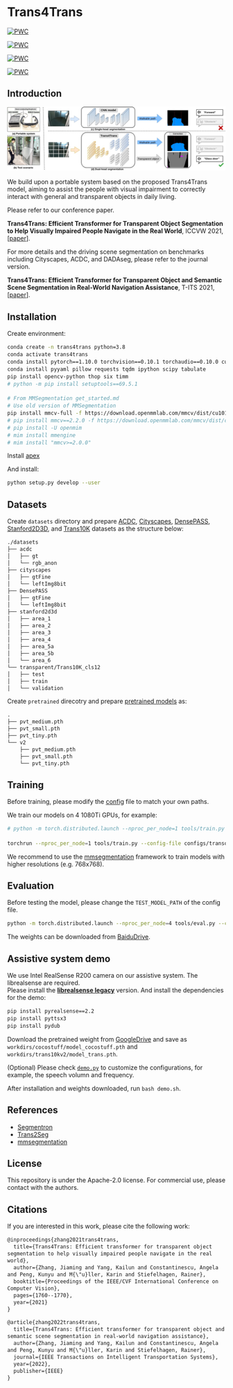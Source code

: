 # Trans4Trans

[![PWC](https://img.shields.io/endpoint.svg?url=https://paperswithcode.com/badge/trans4trans-efficient-transformer-for/semantic-segmentation-on-trans10k)](https://paperswithcode.com/sota/semantic-segmentation-on-trans10k?p=trans4trans-efficient-transformer-for)

[![PWC](https://img.shields.io/endpoint.svg?url=https://paperswithcode.com/badge/trans4trans-efficient-transformer-for-1/semantic-segmentation-on-dada-seg)](https://paperswithcode.com/sota/semantic-segmentation-on-dada-seg?p=trans4trans-efficient-transformer-for-1)

[![PWC](https://img.shields.io/endpoint.svg?url=https://paperswithcode.com/badge/trans4trans-efficient-transformer-for/semantic-segmentation-on-eventscape)](https://paperswithcode.com/sota/semantic-segmentation-on-eventscape?p=trans4trans-efficient-transformer-for)

[![PWC](https://img.shields.io/endpoint.svg?url=https://paperswithcode.com/badge/trans4trans-efficient-transformer-for-1/semantic-segmentation-on-cityscapes-val)](https://paperswithcode.com/sota/semantic-segmentation-on-cityscapes-val?p=trans4trans-efficient-transformer-for-1)

## Introduction
![trans4trans](trans4trans_fig_1.jpg)

We build upon a portable system based on the proposed Trans4Trans model, aiming to assist the people with visual impairment to correctly interact with general and transparent objects in daily living. 

Please refer to our conference paper.

**Trans4Trans: Efficient Transformer for Transparent Object Segmentation to Help Visually Impaired People Navigate in the Real World**, ICCVW 2021, [[paper](https://arxiv.org/pdf/2107.03172.pdf)].

For more details and the driving scene segmentation on benchmarks including Cityscapes, ACDC, and DADAseg, please refer to the journal version.

**Trans4Trans: Efficient Transformer for Transparent Object and Semantic Scene Segmentation in Real-World Navigation Assistance**, T-ITS 2021, [[paper](https://arxiv.org/pdf/2108.09174.pdf)].


## Installation

Create environment:

```bash
conda create -n trans4trans python=3.8
conda activate trans4trans
conda install pytorch==1.10.0 torchvision==0.10.1 torchaudio==0.10.0 cudatoolkit=11.1 -c pytorch -c conda-forge
conda install pyyaml pillow requests tqdm ipython scipy tabulate
pip install opencv-python thop six timm
# python -m pip install setuptools==69.5.1

# From MMSegmentation get_started.md
# Use old version of MMSegmentation
pip install mmcv-full -f https://download.openmmlab.com/mmcv/dist/cu101/torch1.5.0/index.html
# pip install mmcv==2.2.0 -f https://download.openmmlab.com/mmcv/dist/cu118/torch2.3/index.html
# pip install -U openmim
# mim install mmengine
# mim install "mmcv>=2.0.0"
```
Install [apex](https://github.com/NVIDIA/apex?tab=readme-ov-file#quick-start)

And install:

```bash
python setup.py develop --user
```

## Datasets
Create `datasets` directory and prepare [ACDC](https://acdc.vision.ee.ethz.ch/), [Cityscapes](https://www.cityscapes-dataset.com/), [DensePASS](https://github.com/chma1024/DensePASS#dataset), [Stanford2D3D](http://buildingparser.stanford.edu/dataset.html), and [Trans10K](https://github.com/xieenze/Trans2Seg#data-preparation) datasets as the structure below:

```text
./datasets
├── acdc 
│   ├── gt
│   └── rgb_anon
├── cityscapes
│   ├── gtFine
│   └── leftImg8bit
├── DensePASS
│   ├── gtFine
│   └── leftImg8bit
├── stanford2d3d
│   ├── area_1
│   ├── area_2
│   ├── area_3
│   ├── area_4
│   ├── area_5a
│   ├── area_5b
│   └── area_6
└── transparent/Trans10K_cls12
│   ├── test
│   ├── train
│   └── validation
```

Create `pretrained` direcotry and prepare [pretrained models](https://github.com/whai362/PVT#image-classification) as:

```text
.
├── pvt_medium.pth
├── pvt_small.pth
├── pvt_tiny.pth
└── v2
    ├── pvt_medium.pth
    ├── pvt_small.pth
    └── pvt_tiny.pth
```

## Training 

Before training, please modify the [config](./configs) file to match your own paths.

We train our models on 4 1080Ti GPUs, for example:

```bash
# python -m torch.distributed.launch --nproc_per_node=1 tools/train.py --config-file configs/trans10kv2/pvt_tiny_FPT.yaml

torchrun --nproc_per_node=1 tools/train.py --config-file configs/transobj/pvt_tiny_FPT.yaml

```

We recommend to use the [mmsegmentation](https://github.com/open-mmlab/mmsegmentation) framework to train models with higher resolutions (e.g. 768x768).

## Evaluation

Before testing the model, please change the `TEST_MODEL_PATH` of the config file.

```bash
python -m torch.distributed.launch --nproc_per_node=4 tools/eval.py --config-file configs/trans10kv2/pvt_tiny_FPT.yaml
```
The weights can be downloaded from [BaiduDrive](https://pan.baidu.com/s/1N2VbNRwrqsQELMw7A6_xew?pwd=mq2v).



## Assistive system demo

We use Intel RealSense R200 camera on our assistive system. The librealsense are required.  
Please install the [**librealsense legacy**](https://github.com/IntelRealSense/librealsense/tree/legacy) version.
And install the dependencies for the demo:

```bash
pip install pyrealsense==2.2
pip install pyttsx3
pip install pydub
```

Download the pretrained weight from [GoogleDrive](https://drive.google.com/drive/folders/1_b1oSheDtniegqirWNPj7xb9VcaU-25r?usp=sharing) and save as `workdirs/cocostuff/model_cocostuff.pth` and `workdirs/trans10kv2/model_trans.pth`.

(Optional) Please check [`demo.py`](./demo.py) to customize the configurations, for example, the speech volumn and frequency.

After installation and weights downloaded, run `bash demo.sh`.


## References
* [Segmentron](https://github.com/LikeLy-Journey/SegmenTron)
* [Trans2Seg](https://github.com/xieenze/Trans2Seg)
* [mmsegmentation](https://github.com/open-mmlab/mmsegmentation)

## License

This repository is under the Apache-2.0 license. For commercial use, please contact with the authors.


## Citations

If you are interested in this work, please cite the following work:

```text
@inproceedings{zhang2021trans4trans,
  title={Trans4Trans: Efficient transformer for transparent object segmentation to help visually impaired people navigate in the real world},
  author={Zhang, Jiaming and Yang, Kailun and Constantinescu, Angela and Peng, Kunyu and M{\"u}ller, Karin and Stiefelhagen, Rainer},
  booktitle={Proceedings of the IEEE/CVF International Conference on Computer Vision},
  pages={1760--1770},
  year={2021}
}
```

```text  
@article{zhang2022trans4trans,
  title={Trans4Trans: Efficient transformer for transparent object and semantic scene segmentation in real-world navigation assistance},
  author={Zhang, Jiaming and Yang, Kailun and Constantinescu, Angela and Peng, Kunyu and M{\"u}ller, Karin and Stiefelhagen, Rainer},
  journal={IEEE Transactions on Intelligent Transportation Systems},
  year={2022},
  publisher={IEEE}
}
```